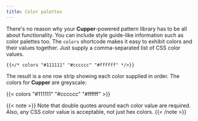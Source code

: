 ```yaml
---
title: Color palettes
---
```


There's no reason why your **Cupper**-powered pattern library has to be all about functionality. You can include style guide-like information such as color palettes too. The `colors` shortcode makes it easy to exhibit colors and their values together. Just supply a comma-separated list of CSS color values.

```go-html-template
{{</* colors "#111111" "#cccccc" "#ffffff" */>}}
```

The result is a one row strip showing each color supplied in order. The colors for **Cupper** are greyscale:

{{< colors "#111111" "#cccccc" "#ffffff" >}}

{{< note >}}
Note that double quotes around each color value are required. Also, any CSS color value is acceptable, not just hex colors.
{{< /note >}}
